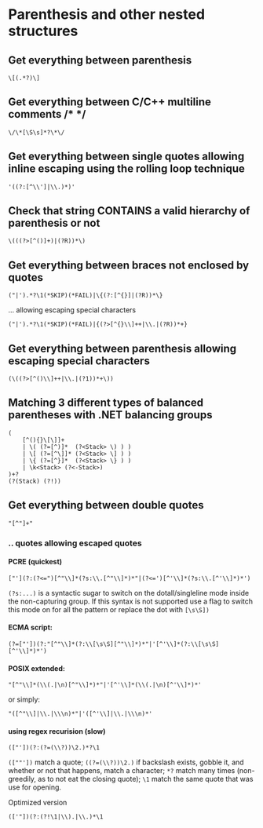 # Parenthesis and other nested structures

## Get everything between parenthesis

```
\[(.*?)\]
```

## Get everything between C/C++ multiline comments /* */

```
\/\*[\S\s]*?\*\/
```
## Get everything between single quotes allowing inline escaping using the rolling loop technique

```
'((?:[^\\']|\\.)*)'
```

## Check that string CONTAINS a valid hierarchy of parenthesis or not

```
\(((?>[^()]+)|(?R))*\)
```

## Get everything between braces not enclosed by quotes
```
("|').*?\1(*SKIP)(*FAIL)|\{(?:[^{}]|(?R))*\}
```
... allowing escaping special characters
```
("|').*?\1(*SKIP)(*FAIL)|{(?>[^{}\\]++|\\.|(?R))*+}
```

## Get everything between parenthesis allowing escaping special characters
```
(\((?>[^()\\]++|\\.|(?1))*+\))
```

## Matching 3 different types of balanced parentheses with .NET balancing groups

```
(
    [^(){}\[\]]+
    | \( (?=[^)]*  (?<Stack> \) ) )
    | \[ (?=[^\]]* (?<Stack> \] ) )
    | \{ (?=[^}]*  (?<Stack> \} ) )
    | \k<Stack> (?<-Stack>)
)+?
(?(Stack) (?!))
```

## Get everything between double quotes

```
"[^"]+"
```

### .. quotes allowing escaped quotes

#### PCRE (quickest)
```
["'](?:(?<=")[^"\\]*(?s:\\.[^"\\]*)*"|(?<=')[^'\\]*(?s:\\.[^'\\]*)*')
```
`(?s:...)` is a syntactic sugar to switch on the dotall/singleline mode inside the non-capturing group. If this syntax is not supported use a flag to switch this mode on for all the pattern or replace the dot with `[\s\S])`

#### ECMA script:
```
(?=["'])(?:"[^"\\]*(?:\\[\s\S][^"\\]*)*"|'[^'\\]*(?:\\[\s\S][^'\\]*)*')
```
#### POSIX extended:
```
"[^"\\]*(\\(.|\n)[^"\\]*)*"|'[^'\\]*(\\(.|\n)[^'\\]*)*'
```
or simply:
```
"([^"\\]|\\.|\\\n)*"|'([^'\\]|\\.|\\\n)*'
```

#### using regex recurision (slow)
```
(["'])(?:(?=(\\?))\2.)*?\1
```
`([""'])` match a quote; `((?=(\\?))\2.)` if backslash exists, gobble it, and whether or not that happens, match a character; `*?` match many times (non-greedily, as to not eat the closing quote); `\1` match the same quote that was use for opening.  

Optimized version
```
(['"])(?:(?!\1|\\).|\\.)*\1
```
